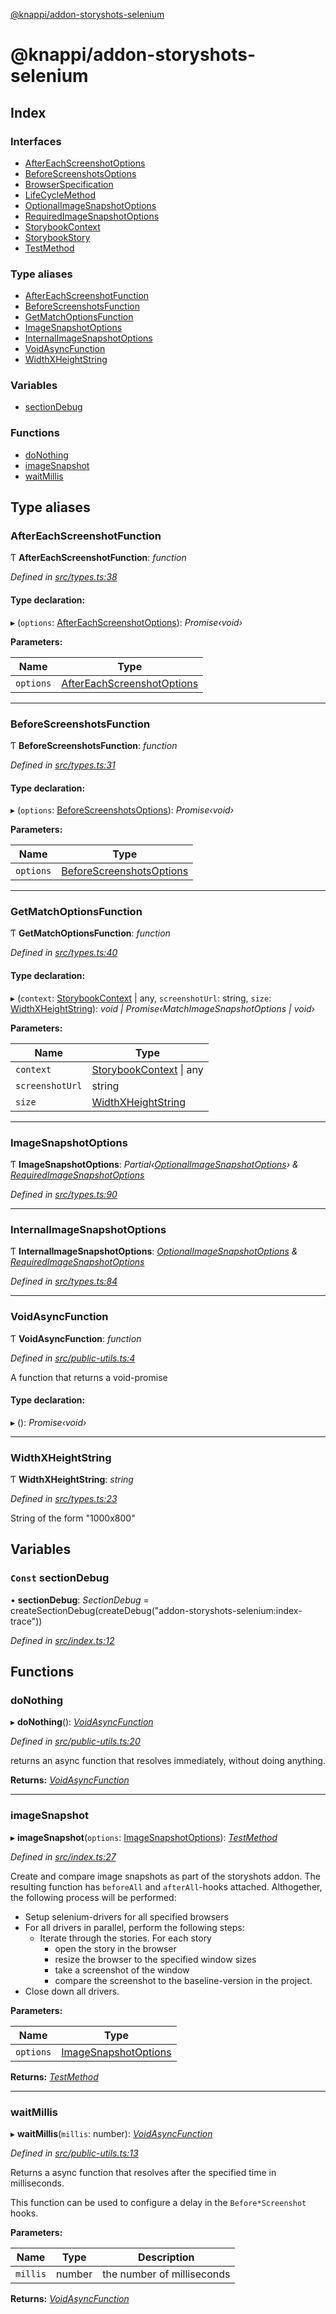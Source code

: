 [@knappi/addon-storyshots-selenium](README.md)

# @knappi/addon-storyshots-selenium

## Index

### Interfaces

- [AfterEachScreenshotOptions](interfaces/aftereachscreenshotoptions.md)
- [BeforeScreenshotsOptions](interfaces/beforescreenshotsoptions.md)
- [BrowserSpecification](interfaces/browserspecification.md)
- [LifeCycleMethod](interfaces/lifecyclemethod.md)
- [OptionalImageSnapshotOptions](interfaces/optionalimagesnapshotoptions.md)
- [RequiredImageSnapshotOptions](interfaces/requiredimagesnapshotoptions.md)
- [StorybookContext](interfaces/storybookcontext.md)
- [StorybookStory](interfaces/storybookstory.md)
- [TestMethod](interfaces/testmethod.md)

### Type aliases

- [AfterEachScreenshotFunction](README.md#aftereachscreenshotfunction)
- [BeforeScreenshotsFunction](README.md#beforescreenshotsfunction)
- [GetMatchOptionsFunction](README.md#getmatchoptionsfunction)
- [ImageSnapshotOptions](README.md#imagesnapshotoptions)
- [InternalImageSnapshotOptions](README.md#internalimagesnapshotoptions)
- [VoidAsyncFunction](README.md#voidasyncfunction)
- [WidthXHeightString](README.md#widthxheightstring)

### Variables

- [sectionDebug](README.md#const-sectiondebug)

### Functions

- [doNothing](README.md#donothing)
- [imageSnapshot](README.md#imagesnapshot)
- [waitMillis](README.md#waitmillis)

## Type aliases

### AfterEachScreenshotFunction

Ƭ **AfterEachScreenshotFunction**: _function_

_Defined in
[src/types.ts:38](https://github.com/nknapp/addons-storyshots-selenium/blob/fbd4145/src/types.ts#L38)_

#### Type declaration:

▸ (`options`:
[AfterEachScreenshotOptions](interfaces/aftereachscreenshotoptions.md)):
_Promise‹void›_

**Parameters:**

| Name      | Type                                                                   |
| --------- | ---------------------------------------------------------------------- |
| `options` | [AfterEachScreenshotOptions](interfaces/aftereachscreenshotoptions.md) |

---

### BeforeScreenshotsFunction

Ƭ **BeforeScreenshotsFunction**: _function_

_Defined in
[src/types.ts:31](https://github.com/nknapp/addons-storyshots-selenium/blob/fbd4145/src/types.ts#L31)_

#### Type declaration:

▸ (`options`:
[BeforeScreenshotsOptions](interfaces/beforescreenshotsoptions.md)):
_Promise‹void›_

**Parameters:**

| Name      | Type                                                               |
| --------- | ------------------------------------------------------------------ |
| `options` | [BeforeScreenshotsOptions](interfaces/beforescreenshotsoptions.md) |

---

### GetMatchOptionsFunction

Ƭ **GetMatchOptionsFunction**: _function_

_Defined in
[src/types.ts:40](https://github.com/nknapp/addons-storyshots-selenium/blob/fbd4145/src/types.ts#L40)_

#### Type declaration:

▸ (`context`: [StorybookContext](interfaces/storybookcontext.md) |
any, `screenshotUrl`: string, `size`:
[WidthXHeightString](README.md#widthxheightstring)): _void |
Promise‹MatchImageSnapshotOptions | void›_

**Parameters:**

| Name            | Type                                                          |
| --------------- | ------------------------------------------------------------- |
| `context`       | [StorybookContext](interfaces/storybookcontext.md) &#124; any |
| `screenshotUrl` | string                                                        |
| `size`          | [WidthXHeightString](README.md#widthxheightstring)            |

---

### ImageSnapshotOptions

Ƭ **ImageSnapshotOptions**:
_Partial‹[OptionalImageSnapshotOptions](interfaces/optionalimagesnapshotoptions.md)›
&
[RequiredImageSnapshotOptions](interfaces/requiredimagesnapshotoptions.md)_

_Defined in
[src/types.ts:90](https://github.com/nknapp/addons-storyshots-selenium/blob/fbd4145/src/types.ts#L90)_

---

### InternalImageSnapshotOptions

Ƭ **InternalImageSnapshotOptions**:
_[OptionalImageSnapshotOptions](interfaces/optionalimagesnapshotoptions.md)
&
[RequiredImageSnapshotOptions](interfaces/requiredimagesnapshotoptions.md)_

_Defined in
[src/types.ts:84](https://github.com/nknapp/addons-storyshots-selenium/blob/fbd4145/src/types.ts#L84)_

---

### VoidAsyncFunction

Ƭ **VoidAsyncFunction**: _function_

_Defined in
[src/public-utils.ts:4](https://github.com/nknapp/addons-storyshots-selenium/blob/fbd4145/src/public-utils.ts#L4)_

A function that returns a void-promise

#### Type declaration:

▸ (): _Promise‹void›_

---

### WidthXHeightString

Ƭ **WidthXHeightString**: _string_

_Defined in
[src/types.ts:23](https://github.com/nknapp/addons-storyshots-selenium/blob/fbd4145/src/types.ts#L23)_

String of the form "1000x800"

## Variables

### `Const` sectionDebug

• **sectionDebug**: _SectionDebug_ =
createSectionDebug(createDebug("addon-storyshots-selenium:index-trace"))

_Defined in
[src/index.ts:12](https://github.com/nknapp/addons-storyshots-selenium/blob/fbd4145/src/index.ts#L12)_

## Functions

### doNothing

▸ **doNothing**(): _[VoidAsyncFunction](README.md#voidasyncfunction)_

_Defined in
[src/public-utils.ts:20](https://github.com/nknapp/addons-storyshots-selenium/blob/fbd4145/src/public-utils.ts#L20)_

returns an async function that resolves immediately, without doing
anything.

**Returns:** _[VoidAsyncFunction](README.md#voidasyncfunction)_

---

### imageSnapshot

▸ **imageSnapshot**(`options`:
[ImageSnapshotOptions](README.md#imagesnapshotoptions)):
_[TestMethod](interfaces/testmethod.md)_

_Defined in
[src/index.ts:27](https://github.com/nknapp/addons-storyshots-selenium/blob/fbd4145/src/index.ts#L27)_

Create and compare image snapshots as part of the storyshots addon.
The resulting function has `beforeAll` and `afterAll`-hooks attached.
Althogether, the following process will be performed:

- Setup selenium-drivers for all specified browsers
- For all drivers in parallel, perform the following steps:
  - Iterate through the stories. For each story
    - open the story in the browser
    - resize the browser to the specified window sizes
    - take a screenshot of the window
    - compare the screenshot to the baseline-version in the project.
- Close down all drivers.

**Parameters:**

| Name      | Type                                                   |
| --------- | ------------------------------------------------------ |
| `options` | [ImageSnapshotOptions](README.md#imagesnapshotoptions) |

**Returns:** _[TestMethod](interfaces/testmethod.md)_

---

### waitMillis

▸ **waitMillis**(`millis`: number):
_[VoidAsyncFunction](README.md#voidasyncfunction)_

_Defined in
[src/public-utils.ts:13](https://github.com/nknapp/addons-storyshots-selenium/blob/fbd4145/src/public-utils.ts#L13)_

Returns a async function that resolves after the specified time in
milliseconds.

This function can be used to configure a delay in the
`Before*Screenshot` hooks.

**Parameters:**

| Name     | Type   | Description                |
| -------- | ------ | -------------------------- |
| `millis` | number | the number of milliseconds |

**Returns:** _[VoidAsyncFunction](README.md#voidasyncfunction)_
